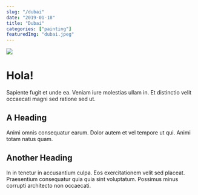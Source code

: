 ```yaml
---
slug: "/dubai"
date: "2019-01-18"
title: "Dubai"
categories: ["painting"]
featuredImg: "dubai.jpeg"
---
```


![](https://ws1.sinaimg.cn/large/006tNc79gy1g227l6ldrkj311i0u0ab8.jpg)

# Hola!

Sapiente fugit et unde ea. Veniam iure molestias ullam in. Et distinctio velit occaecati magni sed ratione sed ut.

## A Heading

Animi omnis consequatur earum. Dolor autem et vel tempore ut qui. Animi totam natus quam.

## Another Heading

In in tenetur in accusantium culpa. Eos exercitationem velit sed placeat. Praesentium consequatur quia quia sint voluptatum. Possimus minus corrupti architecto non occaecati.
